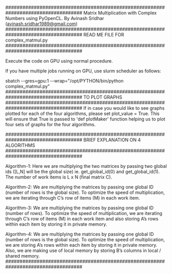 ###################################################################################
Matrix Multiplication with Complex Numbers using PyOpenCL.
By Avinash Sridhar (avinash.sridhar1989@gmail.com)
###################################################################################
READ ME FILE FOR complex_matmul.py
###################################################################################

Execute the code on GPU using normal procedure.

If you have multiple jobs running on GPU, use slurm scheduler as follows:

sbatch --gres=gpu:1 --wrap="/opt/PYTHON/bin/python complex_matmul.py"
###################################################################################
TO PLOT GRAPHS
###################################################################################
If in case you would like to see graphs plotted for each of the four algorithms, please set plot_value = True.
This will ensure that True is passed to 'def plotMaker' function helping us to plot four sets of graphs for the
four algorithms.

###################################################################################
BRIEF EXPLANATION ON 4 ALGORITHMS
###################################################################################

Algorithm-1: Here we are multiplying the two matrices by passing two global ids ([L,N] will be the global size) ie.
get_global_id(0) and get_global_id(1). The number of work items is L x N (final matrix C).

Algorithm-2: We are multiplying the matrices by passing one global ID (number of rows is the global size). 
To optimize the speed of multiplication, we are iterating through C’s row of items (M) in each work item.

Algorithm-3: We are multiplying the matrices by passing one global ID (number of rows). To optimize the speed of 
multiplication, we are iterating through C’s row of items (M) in each work item and also storing A’s rows 
within each item by storing it in private memory.

Algorithm-4: We are multiplying the matrices by passing one global ID (number of rows is the global size). 
To optimize the speed of multiplication, we are storing A’s rows within each item by storing it in private memory. 
Also, we are making use of local memory by storing B’s columns in local / shared memory.
###################################################################################
